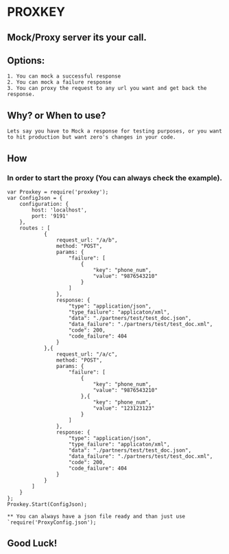 # PROXKEY

## Mock/Proxy server its your call.
## Options:
	1. You can mock a successful response
	2. You can mock a failure response
	3. You can proxy the request to any url you want and get back the response.

## Why? or When to use?

	Lets say you have to Mock a response for testing purposes, or you want to hit production but want zero's changes in your code.

## How

### In order to start the proxy (You can always check the example).

	var Proxkey = require('proxkey');
	var ConfigJson = {
		configuration: {
			host: 'localhost',
			port: '9191'
		},
		routes : [
				{
					request_url: "/a/b",
					method: "POST",
					params: {
						"failure": [
							{
								"key": "phone_num",
								"value": "9876543210"
							}
						]
					},
					response: {
						"type": "application/json",
						"type_failure": "applicaton/xml",
						"data": "./partners/test/test_doc.json",
						"data_failure": "./partners/test/test_doc.xml",
						"code": 200,
						"code_failure": 404
					}
				},{
					request_url: "/a/c",
					method: "POST",
					params: {
						"failure": [
							{
								"key": "phone_num",
								"value": "9876543210"
							},{
								"key": "phone_num",
								"value": "123123123"
							}
						]
					},
					response: {
						"type": "application/json",
						"type_failure": "applicaton/xml",
						"data": "./partners/test/test_doc.json",
						"data_failure": "./partners/test/test_doc.xml",
						"code": 200,
						"code_failure": 404
					}
				}
			]
		}
	};
	Proxkey.Start(ConfigJson);

	** You can always have a json file ready and than just use `require('ProxyConfig.json');

## Good Luck!
